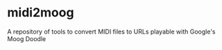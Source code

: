 midi2moog
=========

A repository of tools to convert MIDI files to URLs playable with Google's Moog Doodle